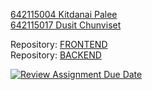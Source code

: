 [642115004 Kitdanai Palee ](https://github.com/KPX1164) <br/>
[642115017 Dusit Chunviset ](https://github.com/DeitYzS) <br/>

Repository: [FRONTEND](https://github.com/DeitYzS/project-02-discode-version-0-2-frontend) <br/>
Repository: [BACKEND](https://github.com/SE331-2023-project1/project-02-discode-version-0-2) <br/>


[![Review Assignment Due Date](https://classroom.github.com/assets/deadline-readme-button-24ddc0f5d75046c5622901739e7c5dd533143b0c8e959d652212380cedb1ea36.svg)](https://classroom.github.com/a/lqwrJucr)


